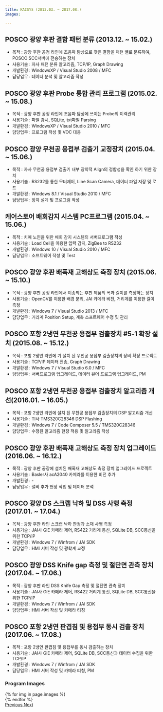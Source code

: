 ```yaml
---
title: KAISYS (2013.03. ~ 2017.08.)
images:

---
```

## POSCO 광양 후판 결함 패턴 분류 (2013.12. ~ 15.02.)
- 목적 : 광양 후판 공정 라인에 초음파 탐상으로 찾은 결함을 패턴 별로 분류하여, POSCO SCC서버에 전송하는 장치 
- 사용기술 : 자사 패턴 분류 알고리즘, TCP/IP, Graph Drawing
- 개발환경 : WindowsXP / Visual Studio 2008 / MFC
- 담당업무 : 데이터 분석 및 알고리즘 작성

## POSCO 광양 후판 Probe 통합 관리 프로그램 (2015.02. ~ 15.08.)
- 목적 : 광양 후판 공정 라인에 초음파 탐상에 쓰이는 Probe의 이력관리
- 사용기술 : 파일 감시, SQLite, txt파일 Parsing
- 개발환경 : WindowsXP / Visual Studio 2010 / MFC
- 담당업무 : 프로그램 작성 및 VOC 대응

## POSCO 광양 무천공 용접부 검출기 교정장치 (2015.04. ~ 15.06.)
- 목적 : 자사 무천공 용접부 검출기 내부 광학적 Align의 정합성을 확인 하기 위한 장치
- 사용기술 : RS232를 통한 모터제어, Line Scan Camera, 데이터 파일 저장 및 로드
- 개발환경 : Windows 8.1 / Visual Studio 2010 / MFC
- 담당업무 : 장치 설계 및 프로그램 작성

## 케어스토어 배회감지 시스템 PC프로그램 (2015.04. ~ 15.06.)
- 목적 : 치매 노인을 위한 배회 감지 시스템의 서버프로그램 작성
- 사용기술 : Load Cell을 이용한 압력 감지, ZigBee to RS232
- 개발환경 : Windows 10 / Visual Studio 2010 / MFC
- 담당업무 : 소프트웨어 작성 및 Test

## POSCO 광양 후판 배폭재 고해상도 측정 장치 (2015.06. ~ 15.10.)
- 목적 : 광양 후판 공정 라인에서 이송되는 후판 제품의 폭과 길이를 측정하는 장치
- 사용기술 : OpenCV를 이용한 배경 분리, JAI 카메라 비전, 거리계를 이용한 길이 측정
- 개발환경 : Windows 7 / Visual Studio 2013 / MFC
- 담당업무 : 거리계 Position Setup, 계측 소프트웨어 수정 및 관리

## POSCO 포항 2냉연 무천공 용접부 검출장치 #5-1 확장 설치 (2015.08. ~ 15.12.)
- 목적 : 포항 2냉연 라인에 기 설치 된 무천공 용접부 검출장치의 장비 확장 프로젝트
- 사용기술 : TCP/IP 데이터 전송, Graph Drawing
- 개발환경 : Windows 7 / Visual Studio 6.0 / MFC
- 담당업무 : 서버프로그램 업그레이드, 데이터 뷰어 프로그램 업그레이드, PM

## POSCO 포항 2냉연 무천공 용접부 검출장치 알고리즘 개선(2016.01. ~ 16.05.)
- 목적 : 포항 2냉연 라인에 설치 된 무천공 용접부 검출장치의 DSP 알고리즘 개선
- 사용기술 : TI사 TMS320C28346 DSP Flashing
- 개발환경 : Windows 7 / Code Composer 5.5 / TMS320C28346
- 담당업무 : 수정된 알고리즘 현장 적용 및 알고리즘 작성

## POSCO 광양 후판 배폭재 고해상도 측정 장치 업그레이드(2016.06. ~ 16.12.)
- 목적 : 광양 후판 공장에 설치된 배폭재 고해상도 측정 장치 업그레이드 프로젝트
- 사용기술 : Basler사 acA2040 카메라를 이용한 비전 추가
- 개발환경 : -
- 담당업무 : 설비 추가 현장 작업 및 데이터 분석

## POSCO 광양 DS 스크랩 낙하 및 DSS 사행 측정 (2017.01. ~ 17.04.)
- 목적 : 광양 후판 라인 스크랩 낙하 판정과 소재 사행 측정 
- 사용기술 : JAI사 GiE 카메라 제어, RS422 거리계 통신, SQLite DB, SCC통신을 위한 TCP/IP
- 개발환경 : Windows 7 / Winfrom / JAI SDK
- 담당업무 : HMI 서버 작성 및 광학계 교정

## POSCO 광양 DSS Knife gap 측정 및 절단면 관측 장치 (2017.04. ~ 17.06.)
- 목적 : 광양 후판 라인 DSS Knife Gap 측정 및 절단면 관측 장치
- 사용기술 : JAI사 GiE 카메라 제어, RS422 거리계 통신, SQLite DB, SCC통신을 위한 TCP/IP
- 개발환경 : Windows 7 / Winfrom / JAI SDK
- 담당업무 : HMI 서버 작성 및 카메라 티칭

## POSCO 포항 2냉연 판겹침 및 용접부 동시 검출 장치 (2017.06. ~ 17.08.)
- 목적 : 포항 2냉연 판겹침 및 용접부를 동시 검출하는 장치
- 사용기술 : JAI사 GiE 카메라 제어, SQLite DB, SCC통신과 데이터 수집을 위한 TCP/IP
- 개발환경 : Windows 7 / Winfrom / JAI SDK
- 담당업무 : HMI 서버 작성 및 카메라 티칭, PM
  
### Program Images

<div id="carouselExampleControls" class="carousel slide mb-4" data-ride="carousel">
    <div class="carousel-inner">
        {% for img in page.images %}
            <div class="carousel-item {% if forloop.first %}active{% endif %}">
                <img src="{{ img }}" class="d-block w-100" alt="">
            </div>
        {% endfor %}
    </div>
    <a class="carousel-control-prev" href="#carouselExampleControls" role="button" data-slide="prev">
        <span class="carousel-control-prev-icon" aria-hidden="true"></span>
        <span class="sr-only">Previous</span>
    </a>
    <a class="carousel-control-next" href="#carouselExampleControls" role="button" data-slide="next">
        <span class="carousel-control-next-icon" aria-hidden="true"></span>
        <span class="sr-only">Next</span>
    </a>
</div>
